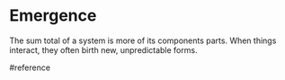 # Emergence
The sum total of a system is more of its components parts.
When things interact, they often birth new, unpredictable forms.

#reference